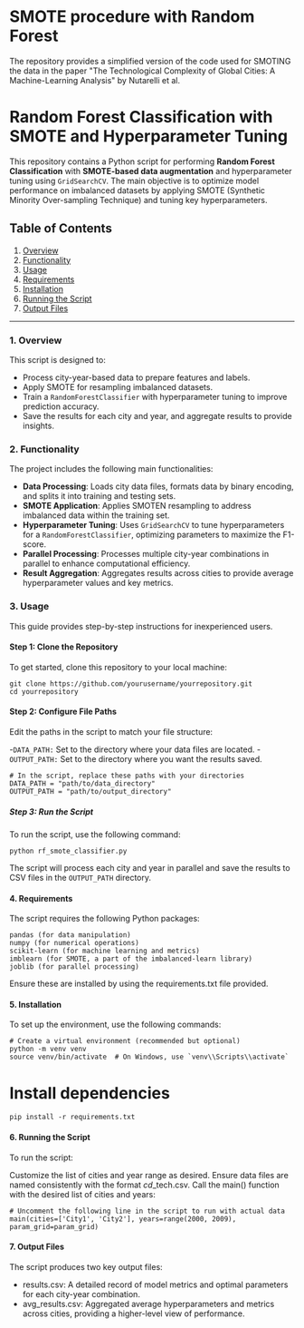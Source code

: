 # SMOTE procedure with Random Forest
The repository provides a simplified version of the code used for SMOTING the data in the paper "The Technological Complexity of Global Cities: A Machine-Learning Analysis" by Nutarelli et al.

# Random Forest Classification with SMOTE and Hyperparameter Tuning

This repository contains a Python script for performing **Random Forest Classification** with **SMOTE-based data augmentation** and hyperparameter tuning using `GridSearchCV`. The main objective is to optimize model performance on imbalanced datasets by applying SMOTE (Synthetic Minority Over-sampling Technique) and tuning key hyperparameters.

## Table of Contents
1. [Overview](#overview)
2. [Functionality](#functionality)
3. [Usage](#usage)
4. [Requirements](#requirements)
5. [Installation](#installation)
6. [Running the Script](#running-the-script)
7. [Output Files](#output-files)

---

### 1. Overview

This script is designed to:
- Process city-year-based data to prepare features and labels.
- Apply SMOTE for resampling imbalanced datasets.
- Train a `RandomForestClassifier` with hyperparameter tuning to improve prediction accuracy.
- Save the results for each city and year, and aggregate results to provide insights.

### 2. Functionality

The project includes the following main functionalities:

- **Data Processing**: Loads city data files, formats data by binary encoding, and splits it into training and testing sets.
- **SMOTE Application**: Applies SMOTEN resampling to address imbalanced data within the training set.
- **Hyperparameter Tuning**: Uses `GridSearchCV` to tune hyperparameters for a `RandomForestClassifier`, optimizing parameters to maximize the F1-score.
- **Parallel Processing**: Processes multiple city-year combinations in parallel to enhance computational efficiency.
- **Result Aggregation**: Aggregates results across cities to provide average hyperparameter values and key metrics.

### 3. Usage

This guide provides step-by-step instructions for inexperienced users.

#### Step 1: Clone the Repository

To get started, clone this repository to your local machine:

```
git clone https://github.com/yourusername/yourrepository.git
cd yourrepository
```

#### Step 2: Configure File Paths

Edit the paths in the script to match your file structure:

-`DATA_PATH:` Set to the directory where your data files are located.
-`OUTPUT_PATH:` Set to the directory where you want the results saved.

```
# In the script, replace these paths with your directories
DATA_PATH = "path/to/data_directory"
OUTPUT_PATH = "path/to/output_directory"
```

##### Step 3: Run the Script

To run the script, use the following command:
```
python rf_smote_classifier.py
```
The script will process each city and year in parallel and save the results to CSV files in the `OUTPUT_PATH` directory.

#### 4. Requirements
The script requires the following Python packages:

```
pandas (for data manipulation)
numpy (for numerical operations)
scikit-learn (for machine learning and metrics)
imblearn (for SMOTE, a part of the imbalanced-learn library)
joblib (for parallel processing)
```
Ensure these are installed by using the requirements.txt file provided.

#### 5. Installation
To set up the environment, use the following commands:

```
# Create a virtual environment (recommended but optional)
python -m venv venv
source venv/bin/activate  # On Windows, use `venv\\Scripts\\activate`
```

# Install dependencies

```
pip install -r requirements.txt
```

#### 6. Running the Script
To run the script:

Customize the list of cities and year range as desired.
Ensure data files are named consistently with the format <city>_cd_<year>_tech.csv.
Call the main() function with the desired list of cities and years:
```
# Uncomment the following line in the script to run with actual data
main(cities=['City1', 'City2'], years=range(2000, 2009), param_grid=param_grid)
```

#### 7. Output Files
The script produces two key output files:

- results.csv: A detailed record of model metrics and optimal parameters for each city-year combination.
- avg_results.csv: Aggregated average hyperparameters and metrics across cities, providing a higher-level view of performance.










